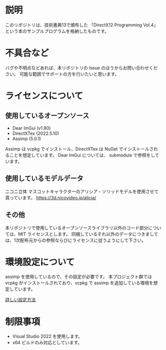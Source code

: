 # 説明

このリポジトリは、技術書典13で頒布した
「DirectX12 Programming Vol.4」という本のサンプルプログラムを格納したものです。

# 不具合など

バグや不明点などあれば、本リポジトリの Issue のほうからお問い合わせください。
可能な範囲でサポートの方を行いたいと思います。

# ライセンスについて

## 使用しているオープンソース

- Dear ImGui (v1.80)
- DirectXTex (2022.5.10)
- Assimp (5.0.1)

Assimp は vcpkg でインストール、DirectXTex は NuGet でインストールされることを想定しています。
Dear ImGui については、 submodule で参照をしています。

## 使用しているモデルデータ

ニコニ立体 マスコットキャラクターのアリシア・ソリッドモデルを使用させて貰っています。
https://3d.nicovideo.jp/alicia/

## その他

本リポジトリで使用しているオープンソースライブラリ以外のコード部分については、MIT ライセンスとします。
同梱しているそれ以外のデータにつきましては、1次配布元からの参照ならびにライセンスに従うようにして下さい。

# 環境設定について

assimp を使用しているので、その設定が必要です。
本プロジェクト群では vcpkg がインストールされており、vcpkg で assimp を追加している環境を想定しています。

[詳しい設定方法](https://www.technicalife.net/install-vcpkg/)

# 制限事項

- Visual Studio 2022 を使用します。
- x64 ビルドのみ対応としています。


